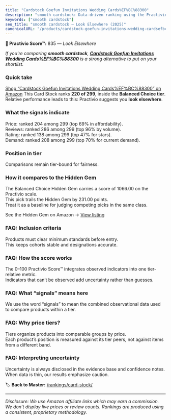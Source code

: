```yaml
---
title: "Cardstock Goefun Invitations Wedding Cards%EF%BC%88300"
description: "smooth cardstock: Data-driven ranking using the Practivio Score™. Positioned by quality, value, demand, findability, momentum."
keywords: ["smooth cardstock"]
seo_title: "smooth cardstock — Look Elsewhere (2025)"
canonicalURL: "/products/cardstock-goefun-invitations-wedding-cardsefbc88300-B0DHVJN29H/"
---
```


**🚫 Practivio Score™:** 835 — _Look Elsewhere_


*If you're comparing **smooth cardstock**, **[Cardstock Goefun Invitations Wedding Cards%EF%BC%88300](https://www.amazon.com/dp/B0DHVJN29H?tag=practivio-20)** is a strong alternative to put on your shortlist.*
### Quick take
[Shop “Cardstock Goefun Invitations Wedding Cards%EF%BC%88300” on Amazon](https://www.amazon.com/dp/B0DHVJN29H?tag=practivio-20)
This Card Stock ranks **220 of 299**, inside the **Balanced Choice tier**.  
Relative performance leads to this: Practivio suggests you **look elsewhere**.

### What the signals indicate
Price: ranked 204 among 299 (top 69% in affordability).  
Reviews: ranked 286 among 299 (top 96% by volume).  
Rating: ranked 138 among 299 (top 47% for stars).  
Demand: ranked 208 among 299 (top 70% for current demand).

### Position in tier
Comparisons remain tier-bound for fairness.

### How it compares to the Hidden Gem
The Balanced Choice Hidden Gem carries a score of 1066.00 on the Practivio scale.  
This pick trails the Hidden Gem by 231.00 points.  
Treat it as a baseline for judging competing picks in the same class.  

See the Hidden Gem on Amazon → [View listing](https://www.amazon.com/dp/B07QQ3L753?tag=practivio-20)

### FAQ: Inclusion criteria
Products must clear minimum standards before entry.  
This keeps cohorts stable and designations accurate.

### FAQ: How the score works
The 0–100 Practivio Score™ integrates observed indicators into one tier-relative metric.  
Indicators that can’t be observed add uncertainty rather than guesses.

### FAQ: What “signals” means here
We use the word “signals” to mean the combined observational data used to compare products within a tier.

### FAQ: Why price tiers?
Tiers organize products into comparable groups by price.  
Each product’s position is measured against its tier peers, not against items from a different band.

### FAQ: Interpreting uncertainty
Uncertainty is always disclosed in the evidence base and confidence notes.  
When data is thin, our results emphasize caution.


🏷️ **Back to Master:** [/rankings/card-stock/](/rankings/card-stock/)

---
_Disclosure: We use Amazon affiliate links which may earn a commission. We don’t display live prices or review counts. Rankings are produced using a consistent, proprietary methodology._
